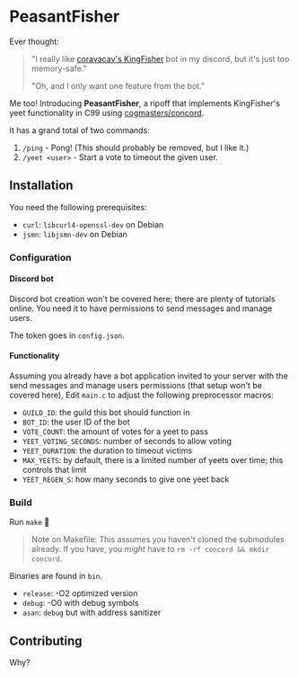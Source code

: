 # PeasantFisher
Ever thought:
> "I really like [coravacav's KingFisher](https://github.com/coravacav/uofu-cs-discord-bot) bot in my discord, but it's just too memory-safe."
>
> "Oh, and I only want one feature from the bot."

Me too!
Introducing **PeasantFisher**, a ripoff that implements KingFisher's
yeet functionality in C99 using [cogmasters/concord](https://github.com/cogmasters/concord).

It has a grand total of two commands:
1. `/ping` - Pong! (This should probably be removed, but I like it.)
2. `/yeet <user>` - Start a vote to timeout the given user.

## Installation
You need the following prerequisites:
- `curl`: `libcurl4-openssl-dev` on Debian
- `jsmn`: `libjsmn-dev` on Debian

### Configuration
#### Discord bot
Discord bot creation won't be covered here; there are plenty of tutorials online. You need it to have permissions to send messages and manage users.

The token goes in `config.json`.

#### Functionality
Assuming you already have a bot application invited to your server with the send messages and manage users permissions (that setup won't be covered here),
Edit `main.c` to adjust the following preprocessor macros:
- `GUILD_ID`: the guild this bot should function in
- `BOT_ID`: the user ID of the bot
- `VOTE_COUNT`: the amount of votes for a yeet to pass
- `YEET_VOTING_SECONDS`: number of seconds to allow voting
- `YEET_DURATION`: the duration to timeout victims
- `MAX_YEETS`: by default, there is a limited number of yeets over time; this controls that limit
- `YEET_REGEN_S`: how many seconds to give one yeet back



### Build
Run `make` 🙂

> Note on Makefile: This assumes you haven't cloned the submodules already. If you have, you *might* have to `rm -rf concord && mkdir concord`.

Binaries are found in `bin`.
- `release`: -O2 optimized version
- `debug`: -O0 with debug symbols
- `asan`: `debug` but with address sanitizer

## Contributing
Why?
